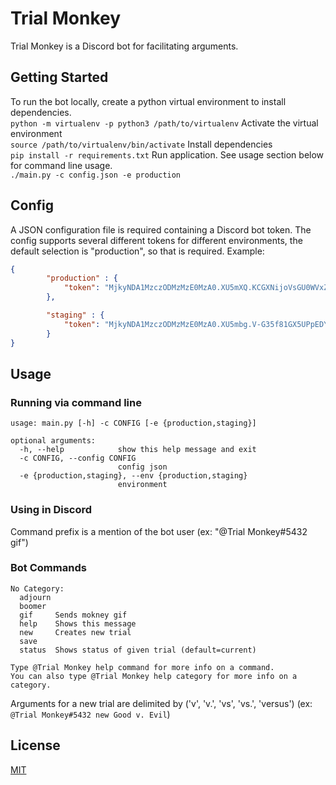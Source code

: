# Trial Monkey

Trial Monkey is a Discord bot for facilitating arguments.

## Getting Started
To run the bot locally, create a python virtual environment to install dependencies.  
`python -m virtualenv -p python3 /path/to/virtualenv`
Activate the virtual environment  
`source /path/to/virtualenv/bin/activate`
Install dependencies  
`pip install -r requirements.txt`
Run application. See usage section below for command line usage.  
`./main.py -c config.json -e production`

## Config
A JSON configuration file is required containing a Discord bot token. The config supports several different tokens for different environments, the default selection is "production", so that is required. Example:
```json
{
        "production" : {
            "token": "MjkyNDA1MzczODMzMzE0MzA0.XU5mXQ.KCGXNijoVsGU0WVxZ5FUARfCUGY"
        },

        "staging" : {
            "token": "MjkyNDA1MzczODMzMzE0MzA0.XU5mbg.V-G35f81GX5UPpEDYSSyl0TE4CM"
        }
}
```

## Usage
### Running via command line
```
usage: main.py [-h] -c CONFIG [-e {production,staging}]

optional arguments:
  -h, --help            show this help message and exit
  -c CONFIG, --config CONFIG
                        config json
  -e {production,staging}, --env {production,staging}
                        environment
```
### Using in Discord
Command prefix is a mention of the bot user (ex: "@Trial Monkey#5432 gif")
### Bot Commands
```
No Category:
  adjourn
  boomer
  gif     Sends mokney gif
  help    Shows this message
  new     Creates new trial
  save
  status  Shows status of given trial (default=current)

Type @Trial Monkey help command for more info on a command.
You can also type @Trial Monkey help category for more info on a category.
```
Arguments for a new trial are delimited by ('v', 'v.', 'vs', 'vs.', 'versus') (ex: `@Trial Monkey#5432 new Good v. Evil`)

## License
[MIT](https://choosealicense.com/licenses/mit/)
